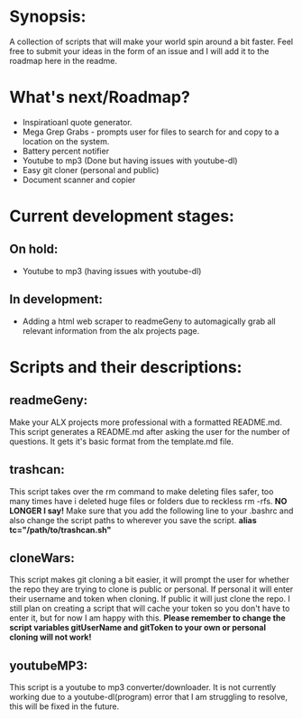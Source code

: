 # Synopsis:
A collection of scripts that will make your world spin around a bit faster.
Feel free to submit your ideas in the form of an issue and I will add it to the roadmap here in the readme.

# What's next/Roadmap?
* Inspiratioanl quote generator.
* Mega Grep Grabs - prompts user for files to search for and copy to a location on the system.
* Battery percent notifier
* Youtube to mp3 (Done but having issues with youtube-dl)
* Easy git cloner (personal and public)
* Document scanner and copier

# Current development stages:

## On hold:
* Youtube to mp3 (having issues with youtube-dl)

## In development:
* Adding a html web scraper to readmeGeny to automagically grab all relevant 
information from the alx projects page.

# Scripts and their descriptions:

## readmeGeny:
Make your ALX projects more professional with a formatted README.md. This script 
generates a README.md after asking the user for the number of questions. It gets
it's basic format from the template.md file.

## trashcan:
This script takes over the rm command to make deleting files safer, too many times
have i deleted huge files or folders due to reckless rm -rfs. **NO LONGER I say!**
Make sure that you add the following line to your .bashrc and also change the script paths
to wherever you save the script.
**alias tc="/path/to/trashcan.sh"**

## cloneWars:
This script makes git cloning a bit easier, it will prompt the user for whether the repo
they are trying to clone is public or personal. If personal it will enter their username and 
token when cloning. If public it will just clone the repo. I still plan on creating 
a script that will cache your token so you don't  have to enter it, but for now I am happy
with this. **Please remember to change the script variables gitUserName and gitToken to your own
or personal cloning will not work!**

## youtubeMP3:
This script is a youtube to mp3 converter/downloader. It is not currently working
due to a youtube-dl(program) error that I am struggling to resolve, this will be fixed in the future.
